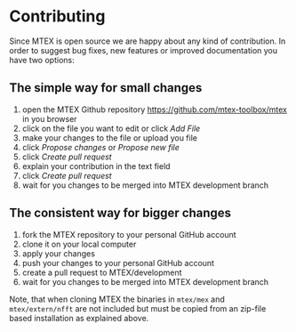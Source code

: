 
Contributing
============

Since MTEX is open source we are happy about any kind of contribution. In
order to suggest bug fixes, new features or improved documentation you have two options:

## The simple way for small changes

1. open the MTEX Github repository https://github.com/mtex-toolbox/mtex in you browser  
2. click on the file you want to edit or click *Add File*
3. make your changes to the file or upload you file
4. click *Propose changes* or *Propose new file*
5. click *Create pull request*
6. explain your contribution in the text field
7. click *Create pull request*
8. wait for you changes to be merged into MTEX development branch

## The consistent way for bigger changes

1. fork the MTEX repository to your personal GitHub account
2. clone it on your local computer
3. apply your changes
4. push your changes to your personal GitHub account
5. create a pull request to MTEX/development
6. wait for you changes to be merged into MTEX development branch

Note, that when cloning MTEX the binaries in `mtex/mex` and `mtex/extern/nfft`
are not included but must be copied from an zip-file based installation as
explained above.
